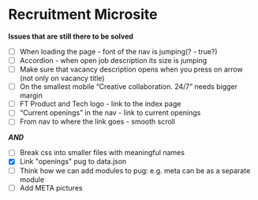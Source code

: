 # Recruitment Microsite

**Issues that are still there to be solved**
- [ ] When loading the page - font of the nav is jumping(? - true?)
- [ ] Accordion - when open job description its size is jumping
- [ ] Make sure that vacancy description opens when you press on arrow (not only on vacancy title)
- [ ] On the smallest mobile “Creative collaboration. 24/7” needs bigger margin
- [ ] FT Product and Tech logo - link to the index page
- [ ] “Current openings” in the nav - link to current openings
- [ ] From nav to where the link goes - smooth scroll

**_AND_**
- [ ] Break css into smaller files with meaningful names
- [x] Link "openings" pug to data.json
- [ ] Think how we can add modules to pug: e.g. meta can be as a separate module
- [ ] Add META pictures
